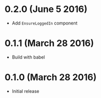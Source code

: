# 0.2.0 (June 5 2016)

* Add `EnsureLoggedIn` component

# 0.1.1 (March 28 2016)

* Build with babel

# 0.1.0 (March 28 2016)

* Initial release
